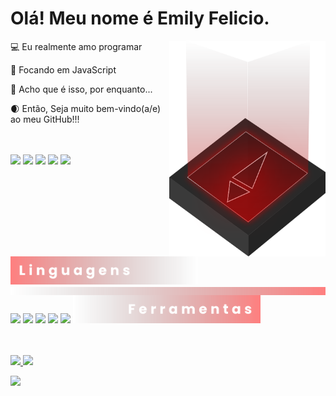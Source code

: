 <h1 align="left">Olá! Meu nome é Emily Felicio.</h1>
<img src="readme-icon.svg" min-width="250px" max-width="250px" width="250px" align="right" alt="logo lyh">
<div align="left">
  <p>💻 Eu realmente amo programar</p>

  <p>💾 Focando em JavaScript</p>

  <p>💭 Acho que é isso, por enquanto...</p>

  <p>🌒 Então, Seja muito bem-vindo(a/e) ao meu GitHub!!!</p>
  <br>
<br>
  <img src="languages.svg" min-width="300px" max-width="300px" width="300px" align="left" alt="Linguagens"/>
  <img width="40" src="https://cdn.jsdelivr.net/gh/devicons/devicon/icons/css3/css3-original.svg" />
  <img width="40" src="https://cdn.jsdelivr.net/gh/devicons/devicon/icons/html5/html5-original.svg" />
  <img width="40" src="https://cdn.jsdelivr.net/gh/devicons/devicon/icons/javascript/javascript-original.svg" />
  <img width="40" src="https://cdn.jsdelivr.net/gh/devicons/devicon/icons/react/react-original.svg" />
  <img width="40" src="https://cdn.jsdelivr.net/gh/devicons/devicon/icons/mysql/mysql-original.svg" />
</div>
<br>
<img src="line.svg" min-width="300px" max-width="300px" width="520px" align="center" alt="Linha"/>
<br>
<div align="left">
  <img width="40" src="https://cdn.jsdelivr.net/gh/devicons/devicon/icons/vscode/vscode-original.svg" />
  <img width="40" src="https://cdn.jsdelivr.net/gh/devicons/devicon/icons/trello/trello-plain.svg" />
  <img width="40" src="https://cdn.jsdelivr.net/gh/devicons/devicon/icons/git/git-original.svg" />
  <img width="40" src="https://cdn.jsdelivr.net/gh/devicons/devicon/icons/figma/figma-original.svg" />
  <img width="40" src="https://cdn.jsdelivr.net/gh/devicons/devicon/icons/github/github-original.svg" />
  <img src="tools.svg" min-width="300px" max-width="300px" width="300px" alt="Ferramentas"/>
</div>
<br>
<br>
<p align="left">
  <a href="https://www.instagram.com/devlyhzzz.cs/" alt="Instagram">
    <img src="https://img.shields.io/badge/-Instagram-ff2b2b?style=for-the-badge&logo=Instagram&logoColor=FFFFFF&link=https://www.instagram.com/devlyhzzz.cs/"/>
  </a>
  
  <a href="https://www.linkedin.com/in/emily-carvalho-felicio/" alt="Linkedin">
    <img src="https://img.shields.io/badge/-Linkedin-ff2b2b?style=for-the-badge&logo=Linkedin&logoColor=FFFFFF&link=https://www.linkedin.com/in/emily-carvalho-felicio/"/>
  </a>
</p>
<img src='https://github-readme-stats.vercel.app/api/top-langs/?username=Dev-Lyh&layout=transparent' />
